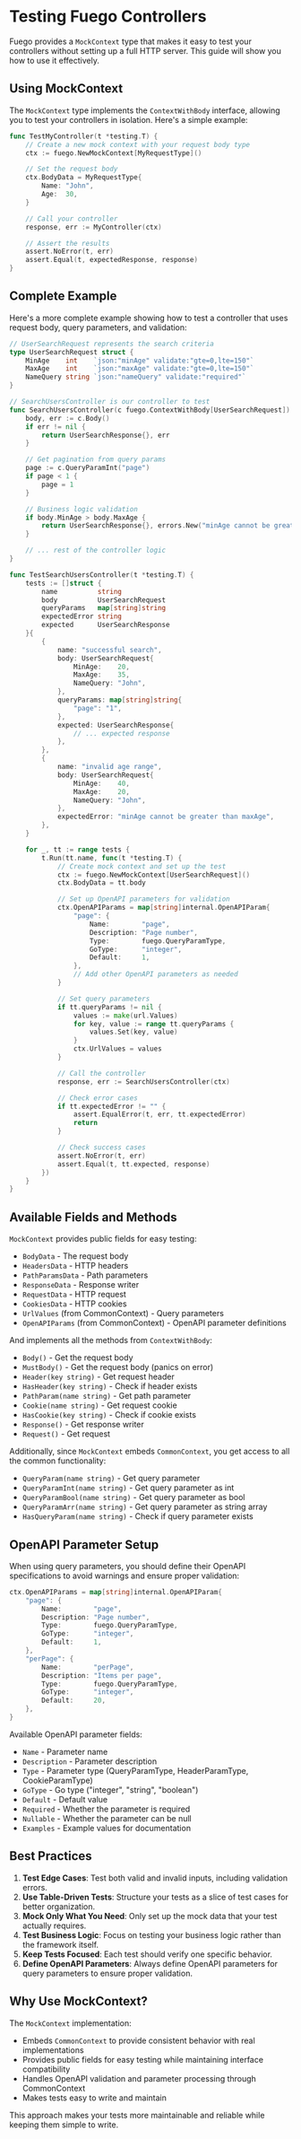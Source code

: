 # Testing Fuego Controllers

Fuego provides a `MockContext` type that makes it easy to test your controllers without setting up a full HTTP server. This guide will show you how to use it effectively.

## Using MockContext

The `MockContext` type implements the `ContextWithBody` interface, allowing you to test your controllers in isolation. Here's a simple example:

```go
func TestMyController(t *testing.T) {
    // Create a new mock context with your request body type
    ctx := fuego.NewMockContext[MyRequestType]()

    // Set the request body
    ctx.BodyData = MyRequestType{
        Name: "John",
        Age:  30,
    }

    // Call your controller
    response, err := MyController(ctx)

    // Assert the results
    assert.NoError(t, err)
    assert.Equal(t, expectedResponse, response)
}
```

## Complete Example

Here's a more complete example showing how to test a controller that uses request body, query parameters, and validation:

```go
// UserSearchRequest represents the search criteria
type UserSearchRequest struct {
    MinAge    int    `json:"minAge" validate:"gte=0,lte=150"`
    MaxAge    int    `json:"maxAge" validate:"gte=0,lte=150"`
    NameQuery string `json:"nameQuery" validate:"required"`
}

// SearchUsersController is our controller to test
func SearchUsersController(c fuego.ContextWithBody[UserSearchRequest]) (UserSearchResponse, error) {
    body, err := c.Body()
    if err != nil {
        return UserSearchResponse{}, err
    }

    // Get pagination from query params
    page := c.QueryParamInt("page")
    if page < 1 {
        page = 1
    }

    // Business logic validation
    if body.MinAge > body.MaxAge {
        return UserSearchResponse{}, errors.New("minAge cannot be greater than maxAge")
    }

    // ... rest of the controller logic
}

func TestSearchUsersController(t *testing.T) {
    tests := []struct {
        name          string
        body          UserSearchRequest
        queryParams   map[string]string
        expectedError string
        expected      UserSearchResponse
    }{
        {
            name: "successful search",
            body: UserSearchRequest{
                MinAge:    20,
                MaxAge:    35,
                NameQuery: "John",
            },
            queryParams: map[string]string{
                "page": "1",
            },
            expected: UserSearchResponse{
                // ... expected response
            },
        },
        {
            name: "invalid age range",
            body: UserSearchRequest{
                MinAge:    40,
                MaxAge:    20,
                NameQuery: "John",
            },
            expectedError: "minAge cannot be greater than maxAge",
        },
    }

    for _, tt := range tests {
        t.Run(tt.name, func(t *testing.T) {
            // Create mock context and set up the test
            ctx := fuego.NewMockContext[UserSearchRequest]()
            ctx.BodyData = tt.body

            // Set up OpenAPI parameters for validation
            ctx.OpenAPIParams = map[string]internal.OpenAPIParam{
                "page": {
                    Name:        "page",
                    Description: "Page number",
                    Type:        fuego.QueryParamType,
                    GoType:      "integer",
                    Default:     1,
                },
                // Add other OpenAPI parameters as needed
            }

            // Set query parameters
            if tt.queryParams != nil {
                values := make(url.Values)
                for key, value := range tt.queryParams {
                    values.Set(key, value)
                }
                ctx.UrlValues = values
            }

            // Call the controller
            response, err := SearchUsersController(ctx)

            // Check error cases
            if tt.expectedError != "" {
                assert.EqualError(t, err, tt.expectedError)
                return
            }

            // Check success cases
            assert.NoError(t, err)
            assert.Equal(t, tt.expected, response)
        })
    }
}
```

## Available Fields and Methods

`MockContext` provides public fields for easy testing:

- `BodyData` - The request body
- `HeadersData` - HTTP headers
- `PathParamsData` - Path parameters
- `ResponseData` - Response writer
- `RequestData` - HTTP request
- `CookiesData` - HTTP cookies
- `UrlValues` (from CommonContext) - Query parameters
- `OpenAPIParams` (from CommonContext) - OpenAPI parameter definitions

And implements all the methods from `ContextWithBody`:

- `Body()` - Get the request body
- `MustBody()` - Get the request body (panics on error)
- `Header(key string)` - Get request header
- `HasHeader(key string)` - Check if header exists
- `PathParam(name string)` - Get path parameter
- `Cookie(name string)` - Get request cookie
- `HasCookie(key string)` - Check if cookie exists
- `Response()` - Get response writer
- `Request()` - Get request

Additionally, since `MockContext` embeds `CommonContext`, you get access to all the common functionality:

- `QueryParam(name string)` - Get query parameter
- `QueryParamInt(name string)` - Get query parameter as int
- `QueryParamBool(name string)` - Get query parameter as bool
- `QueryParamArr(name string)` - Get query parameter as string array
- `HasQueryParam(name string)` - Check if query parameter exists

## OpenAPI Parameter Setup

When using query parameters, you should define their OpenAPI specifications to avoid warnings and ensure proper validation:

```go
ctx.OpenAPIParams = map[string]internal.OpenAPIParam{
    "page": {
        Name:        "page",
        Description: "Page number",
        Type:        fuego.QueryParamType,
        GoType:      "integer",
        Default:     1,
    },
    "perPage": {
        Name:        "perPage",
        Description: "Items per page",
        Type:        fuego.QueryParamType,
        GoType:      "integer",
        Default:     20,
    },
}
```

Available OpenAPI parameter fields:

- `Name` - Parameter name
- `Description` - Parameter description
- `Type` - Parameter type (QueryParamType, HeaderParamType, CookieParamType)
- `GoType` - Go type ("integer", "string", "boolean")
- `Default` - Default value
- `Required` - Whether the parameter is required
- `Nullable` - Whether the parameter can be null
- `Examples` - Example values for documentation

## Best Practices

1. **Test Edge Cases**: Test both valid and invalid inputs, including validation errors.
2. **Use Table-Driven Tests**: Structure your tests as a slice of test cases for better organization.
3. **Mock Only What You Need**: Only set up the mock data that your test actually requires.
4. **Test Business Logic**: Focus on testing your business logic rather than the framework itself.
5. **Keep Tests Focused**: Each test should verify one specific behavior.
6. **Define OpenAPI Parameters**: Always define OpenAPI parameters for query parameters to ensure proper validation.

## Why Use MockContext?

The `MockContext` implementation:

- Embeds `CommonContext` to provide consistent behavior with real implementations
- Provides public fields for easy testing while maintaining interface compatibility
- Handles OpenAPI validation and parameter processing through CommonContext
- Makes tests easy to write and maintain

This approach makes your tests more maintainable and reliable while keeping them simple to write.
